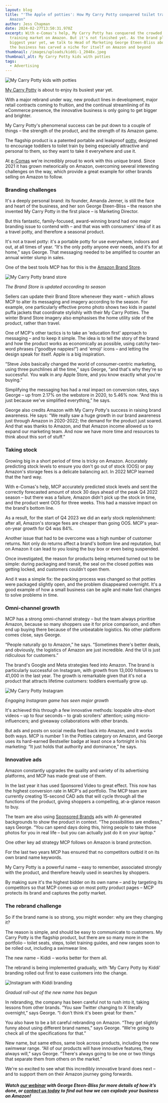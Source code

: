 ```yaml
---
layout: blog
title: "'The Apple of potties': How My Carry Potty conquered toilet training on
  Amazon"
author: Jess Chapman
date: 2024-02-27T13:50:31.970Z
excerpt: With e-Comas's help, My Carry Potty has conquered the crowded toilet
  training market on Amazon. But it's not finished yet. As the brand plans its
  biggest year yet, we talk to Head of Marketing George Eteen-Bliss about how
  the business has carved a niche for itself on Amazon and beyond
thumbnail: /images/uploads/kiddi-1_2048x.jpeg
thumbnail_alt: My Carry Potty kids with potties
tags:
  - Advertising
---
```

<!--StartFragment-->

![My Carry Potty kids with potties](/images/uploads/kiddi-1_2048x-small.jpg "My Carry Potty kids with potties")

[My Carry Potty](https://www.mycarrypotty.com/) is about to enjoy its busiest year yet.

With a major rebrand under way, new product lines in development, major retail contracts coming to fruition, and the continual streamlining of its eCommerce presence, the innovative business is only going to get bigger and brighter.

My Carry Potty's phenomenal success can be put down to a couple of things – the strength of the product, and the strength of its Amazon game.

The flagship product is a patented portable and leakproof [potty](https://www.mycarrypotty.com/collections/my-carry-potty%C2%AE), designed to encourage toddlers to toilet train by being especially attractive and personal to them, so they want to take it everywhere and use it.

At [e-Comas](https://e-comas.com/) we're incredibly proud to work with this unique brand. Since 2021 it has grown meteorically on Amazon, overcoming several interesting challenges on the way, which provide a great example for other brands selling on Amazon to follow.



### Branding challenges

It's a deeply personal brand: its founder, Amanda Jenner, is still the face and heart of the business, and her son George Eteen-Bliss – the reason she invented My Carry Potty in the first place – is Marketing Director.

But this fantastic, family-focused, award-winning brand had one major branding issue to contend with – and that was with consumers' idea of it as a travel potty, and therefore a seasonal product.

It's not a travel potty: it's a portable potty for use everywhere, indoors and out, at all times of year. “It's the only potty anyone ever needs, and it's for at home,” says George. That messaging needed to be amplified to counter an annual winter slump in sales.

One of the best tools MCP has for this is the [Amazon Brand Store](https://www.amazon.co.uk/stores/page/BFC7FFE5-4593-422D-B2E3-023EAF4362A1/?_encoding=UTF8&store_ref=SB_A08892053V1FT5E75WKXH-A090080816E4YAIXPF3WO&pd_rd_plhdr=t&aaxitk=a80e98a6f9e6f1776508c3677e72795d&hsa_cr_id=8104293900502&lp_asins=B077HNC5BW%2CB00N0OPK6C&lp_query=Potties&lp_slot=auto-sparkle-hsa-tetris&ref_=sbx_be_s_sparkle_lsi4d_cta&pd_rd_w=30sV7&content-id=amzn1.sym.25f7c301-a223-4ff8-91c9-accfeab9fda8%3Aamzn1.sym.25f7c301-a223-4ff8-91c9-accfeab9fda8&pf_rd_p=25f7c301-a223-4ff8-91c9-accfeab9fda8&pf_rd_r=T6W6ZPFZCVC9B2E1AV9H&pd_rd_wg=vtrEz&pd_rd_r=71aa35fe-a69a-4a5d-998c-69d1a3a3e54b).

![My Carry Potty brand store](/images/uploads/screenshot-2024-02-26-113610.png "My Carry Potty brand store")

*T﻿he Brand Store is updated according to season*

Sellers can update their Brand Store whenever they want – which allows MCP to alter its messaging and imagery according to the season. For example, one particularly effective promo photo shows two kids in pastel puffa jackets that coordinate stylishly with their My Carry Potties. The winter Brand Store imagery also emphasises the home utility side of the product, rather than travel.

One of MCP's other tactics is to take an 'education first' approach to messaging – and to keep it simple. The idea is to tell the story of the brand and how the product works as economically as possible, using catchy two-word phrases (“goodbye nappies!”) and 'emoji' icons – and letting the design speak for itself. Apple is a big inspiration.

“Steve Jobs basically changed the world of consumer-centric marketing, using three punchlines all the time,” says George, “and that's why they're so successful. You walk in any Apple Store, and you know exactly what you're buying.”

Simplifying the messaging has had a real impact on conversion rates, says George – up from 2.17% on the webstore in 2020, to 5.46% now. “And this is just because we've simplified everything,” he says.

George also credits Amazon with My Carry Potty's success in raising brand awareness. He says: “We really saw a huge growth in our brand awareness just through Amazon in 2020-2022; the demand for the product just soared. And that was thanks to Amazon, and that Amazon income allowed us to expand our marketing team. And now we have more time and resources to think about this sort of stuff.”

### Taking stock

Growing big in a short period of time is tricky on Amazon. Accurately predicting stock levels to ensure you don't go out of stock (OOS) or pay Amazon's storage fees is a delicate balancing act. In 2022 MCP learned that the hard way.

With e-Comas's help, MCP accurately predicted stock levels and sent the correctly forecasted amount of stock 30 days ahead of the peak Q4 2022 season – but there was a failure, Amazon didn't pick up the stock in time, and the product went OOS for three weeks. This had a massive impact on the brand's bottom line.

As a result, for the start of Q4 2023 we did an early stock replenishment: after all, Amazon's storage fees are cheaper than going OOS. MCP's year-on-year growth for Q4 was 84%.

Another issue that had to be overcome was a high number of customer returns. Not only do returns affect a brand's bottom line and reputation, but on Amazon it can lead to you losing the buy box or even being suspended.

Once investigated, the reason for products being returned turned out to be simple: during packaging and transit, the seal on the closed potties was getting locked, and customers couldn't open them.

And it was a simple fix: the packing process was changed so that potties were packaged slightly open, and the problem disappeared overnight. It's a good example of how a small business can be agile and make fast changes to solve problems in time.

### Omni-channel growth

MCP has a strong omni-channel strategy – but the team always prioritise Amazon, because so many shoppers use it for price comparison, and often end up buying there because of the unbeatable logistics. No other platform comes close, says George.

“People naturally go to Amazon,” he says. “Sometimes there's better deals, and obviously, the logistics of Amazon are just incredible. And the UI is just ridiculous for customers.”

The brand's Google and Meta strategies feed into Amazon. The brand is particularly successful on Instagram, with growth from 13,000 followers to 41,000 in the last year. The growth is remarkable given that it's not a product that attracts lifetime customers: toddlers eventually grow up.

![My Carry Potty Instagram](/images/uploads/screenshot-2024-02-26-135157.png "My Carry Potty Instagram")

*Engaging Instagram game has seen major growth*

It's achieved this through a few innovative methods: loopable ultra-short videos – up to four seconds – to grab scrollers' attention; using micro-influencers; and giveaway collaborations with other brands.

But ads and posts on social media feed back into Amazon, and it works both ways. MCP is number 1 in the Potties category on Amazon, and George uses its hard-earned Bestseller badge at least once a fortnight in his marketing: “It just holds that authority and dominance,” he says.

### Innovative ads

Amazon constantly upgrades the quality and variety of its advertising platforms, and MCP has made great use of them.

In the last year it has used Sponsored Video to great effect. This now has the highest conversion rate in MCP's ad portfolio. The MCP team are currently creating 15-second CAD ads that will cycle through all the functions of the product, giving shoppers a compelling, at-a-glance reason to buy.

The team are also using [Sponsored Brands](https://advertising.amazon.com/solutions/products/sponsored-brands?tag=googhydr-20&ref=pd_sl_98taqhy0qi_e_ps_gg_b_uk_en_d_core_e_646122273494&k_amazon%20sponsored%20brands%20video&group_145097275106) ads with AI-generated backgrounds to show the product in context. “The possibilities are endless,” says George. “You can spend days doing this, hiring people to take those photos for you in real life – but you can actually just do it on your laptop.”

One other key ad strategy MCP follows on Amazon is brand protection.

For the last two years MCP has ensured that no competitors outbid it on its own brand name keywords.

My Carry Potty is a powerful name – easy to remember, associated strongly with the product, and therefore heavily used in searches by shoppers.

By making sure it's the highest bidder on its own name – and by targeting its competitors so that MCP comes up on most potty product pages – MCP protects its brand and captures the potty market.

### The rebrand challenge

So if the brand name is so strong, you might wonder: why are they changing it?

The reason is simple, and should be easy to communicate to customers. My Carry Potty is the flagship product, but there are so many more in the portfolio – toilet seats, steps, toilet training guides, and new ranges soon to be rolled out, including a swimwear line.

The new name – Kiddi – works better for them all.

The rebrand is being implemented gradually, with 'My Carry Potty by Kiddi' branding rolled out first to ease customers into the change.

![Instagram with Kiddi branding](/images/uploads/screenshot-2024-02-26-140928.png "Instagram with Kiddi branding")

*G﻿radual roll-out of the new name has begun*

In rebranding, the company has been careful not to rush into it, taking lessons from other brands. “You saw Twitter changing to X literally overnight,” says George. “I don't think it's been great for them.”

You also have to be a bit careful rebranding on Amazon. “They get slightly funny about using different brand names,” says George. “We're going to check all of the specifications for that.”

New name, but same ethos, same look across products, including the new swimwear range. “All of our products will have innovative features, they always will,” says George. “There's always going to be one or two things that separate them from others on the market.”

We're so excited to see what this incredibly innovative brand does next – and to support them on their Amazon journey going forwards.

##### Watch [our webinar](https://www.youtube.com/watch?v=4VkqnGk0kwg&t=1240s) with George Eteen-Bliss for more details of how it’s done, or [contact us today](https://bit.ly/3wmVkNz) to find out how we can explode your business on Amazon!

<!--EndFragment-->